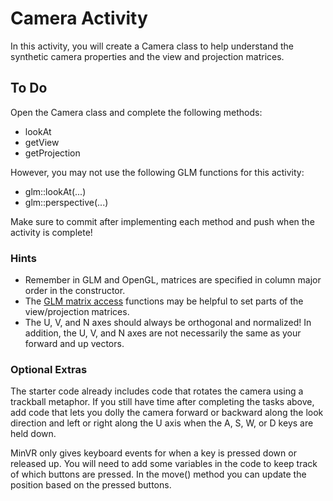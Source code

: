 # Camera Activity

In this activity, you will create a Camera class to help understand the synthetic camera properties and the view and projection matrices.

## To Do

Open the Camera class and complete the following methods:
- lookAt
- getView
- getProjection

However, you may not use the following GLM functions for this activity:
- glm::lookAt(...)
- glm::perspective(...)

Make sure to commit after implementing each method and push when the activity is complete!

### Hints

- Remember in GLM and OpenGL, matrices are specified in column major order in the constructor.
- The [GLM matrix access](https://glm.g-truc.net/0.9.3/api/a00144.html) functions may be helpful to set parts of the view/projection matrices.
- The U, V, and N axes should always be orthogonal and normalized! In addition, the U, V,
and N axes are not necessarily the same as your forward and up vectors.

### Optional Extras

The starter code already includes code that rotates the camera using a trackball metaphor. If you still have time after completing the tasks above, add code that lets you dolly the camera forward or backward along the look direction and left or right along the U axis when the A, S, W, or D keys are held down.

MinVR only gives keyboard events for when a key is pressed down or released up. You will need to add some variables in the code to keep track of which buttons are pressed. In the move() method you can update the position based on the pressed buttons.




